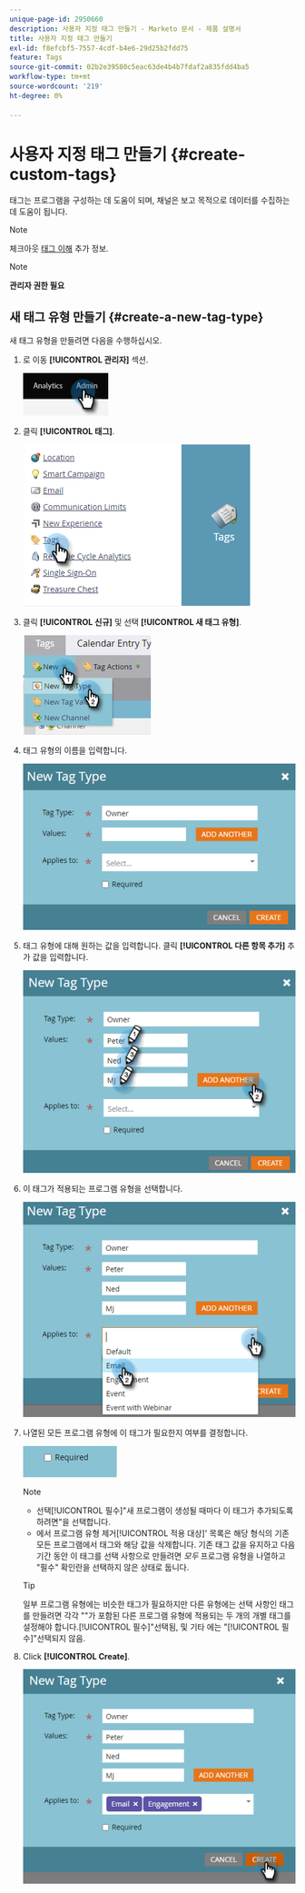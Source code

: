 ```yaml
---
unique-page-id: 2950660
description: 사용자 지정 태그 만들기 - Marketo 문서 - 제품 설명서
title: 사용자 지정 태그 만들기
exl-id: f8efcbf5-7557-4cdf-b4e6-29d25b2fdd75
feature: Tags
source-git-commit: 02b2e39580c5eac63de4b4b7fdaf2a835fdd4ba5
workflow-type: tm+mt
source-wordcount: '219'
ht-degree: 0%

---
```


# 사용자 지정 태그 만들기 {#create-custom-tags}

태그는 프로그램을 구성하는 데 도움이 되며, 채널은 보고 목적으로 데이터를 수집하는 데 도움이 됩니다.

>[!NOTE]
>
>체크아웃 [태그 이해](/help/marketo/product-docs/core-marketo-concepts/programs/working-with-programs/understanding-tags.md) 추가 정보.

>[!NOTE]
>
>**관리자 권한 필요**

## 새 태그 유형 만들기 {#create-a-new-tag-type}

새 태그 유형을 만들려면 다음을 수행하십시오.

1. 로 이동 **[!UICONTROL 관리자]** 섹션.

   ![](assets/create-custom-tags-1.png)

1. 클릭 **[!UICONTROL 태그]**.

   ![](assets/create-custom-tags-2.png)

1. 클릭 **[!UICONTROL 신규]** 및 선택 **[!UICONTROL 새 태그 유형]**.

   ![](assets/create-custom-tags-3.png)

1. 태그 유형의 이름을 입력합니다.

   ![](assets/create-custom-tags-4.png)

1. 태그 유형에 대해 원하는 값을 입력합니다. 클릭 **[!UICONTROL 다른 항목 추가]** 추가 값을 입력합니다.

   ![](assets/create-custom-tags-5.png)

1. 이 태그가 적용되는 프로그램 유형을 선택합니다.

   ![](assets/create-custom-tags-6.png)

1. 나열된 모든 프로그램 유형에 이 태그가 필요한지 여부를 결정합니다.

   ![](assets/create-custom-tags-7.png)

   >[!NOTE]
   >
   >* 선택[!UICONTROL 필수]&quot;새 프로그램이 생성될 때마다 이 태그가 추가되도록 하려면&quot;을 선택합니다.
   >* 에서 프로그램 유형 제거[!UICONTROL 적용 대상]&#39; 목록은 해당 형식의 기존 모든 프로그램에서 태그와 해당 값을 삭제합니다. 기존 태그 값을 유지하고 다음 기간 동안 이 태그를 선택 사항으로 만들려면 _모두_ 프로그램 유형을 나열하고 &quot;필수&quot; 확인란을 선택하지 않은 상태로 둡니다.

   >[!TIP]
   >
   >일부 프로그램 유형에는 비슷한 태그가 필요하지만 다른 유형에는 선택 사항인 태그를 만들려면 각각 &quot;&quot;가 포함된 다른 프로그램 유형에 적용되는 두 개의 개별 태그를 설정해야 합니다.[!UICONTROL 필수]&quot;선택됨, 및 기타 에는 &quot;[!UICONTROL 필수]&quot;선택되지 않음.

1. Click **[!UICONTROL Create]**.

   ![](assets/create-custom-tags-8.png)
